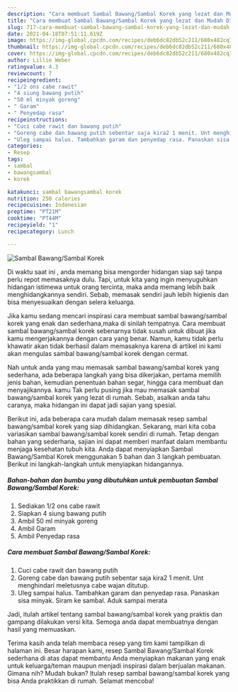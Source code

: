 ```yaml
---
description: "Cara membuat Sambal Bawang/Sambal Korek yang lezat dan Mudah Dibuat"
title: "Cara membuat Sambal Bawang/Sambal Korek yang lezat dan Mudah Dibuat"
slug: 717-cara-membuat-sambal-bawang-sambal-korek-yang-lezat-dan-mudah-dibuat
date: 2021-04-18T07:51:11.619Z
image: https://img-global.cpcdn.com/recipes/deb6dc82db52c211/680x482cq70/sambal-bawangsambal-korek-foto-resep-utama.jpg
thumbnail: https://img-global.cpcdn.com/recipes/deb6dc82db52c211/680x482cq70/sambal-bawangsambal-korek-foto-resep-utama.jpg
cover: https://img-global.cpcdn.com/recipes/deb6dc82db52c211/680x482cq70/sambal-bawangsambal-korek-foto-resep-utama.jpg
author: Lillie Weber
ratingvalue: 4.3
reviewcount: 7
recipeingredient:
- "1/2 ons cabe rawit"
- "4 siung bawang putih"
- "50 ml minyak goreng"
- " Garam"
- " Penyedap rasa"
recipeinstructions:
- "Cuci cabe rawit dan bawang putih"
- "Goreng cabe dan bawang putih sebentar saja kira2 1 menit. Unt menghindari meletusnya cabe wajan ditutup."
- "Uleg sampai halus. Tambahkan garam dan penyedap rasa. Panaskan sisa minyak. Siram ke sambal. Aduk sampai merata"
categories:
- Resep
tags:
- sambal
- bawangsambal
- korek

katakunci: sambal bawangsambal korek 
nutrition: 250 calories
recipecuisine: Indonesian
preptime: "PT21M"
cooktime: "PT44M"
recipeyield: "1"
recipecategory: Lunch

---
```



![Sambal Bawang/Sambal Korek](https://img-global.cpcdn.com/recipes/deb6dc82db52c211/680x482cq70/sambal-bawangsambal-korek-foto-resep-utama.jpg)

Di waktu  saat ini , anda memang bisa mengorder hidangan siap saji tanpa perlu repot memasaknya dulu. Tapi, untuk kita yang ingin menyuguhkan hidangan istimewa untuk orang tercinta, maka anda memang lebih baik menghidangkannya sendiri. Sebab, memasak sendiri jauh lebih higienis dan bisa menyesuaikan dengan selera keluarga.

Jika kamu sedang mencari inspirasi cara membuat sambal bawang/sambal korek yang enak dan sederhana,maka di sinilah tempatnya. Cara membuat sambal bawang/sambal korek  sebenarnya tidak susah untuk dibuat jika kamu mengerjakannya dengan cara yang benar. Namun, kamu tidak perlu khawatir akan tidak berhasil dalam memasaknya 
karena di artikel ini kami akan mengulas sambal bawang/sambal korek dengan cermat.  



Nah untuk anda yang mau memasak sambal bawang/sambal korek yang sederhana, ada beberapa langkah yang bisa dikerjakan, pertama memilih jenis bahan, kemudian penentuan bahan segar, hingga cara membuat dan menyajikannya. kamu Tak perlu pusing jika mau memasak sambal bawang/sambal korek yang lezat di rumah. Sebab, asalkan anda  tahu caranya, maka hidangan ini dapat jadi sajian yang spesial.

Berikut ini, ada beberapa cara mudah dalam memasak resep sambal bawang/sambal korek yang siap dihidangkan. Sekarang, mari kita coba variasikan sambal bawang/sambal korek sendiri di rumah. Tetap dengan bahan yang sederhana, sajian ini dapat memberi manfaat dalam membantu menjaga kesehatan tubuh kita. Anda dapat menyiapkan Sambal Bawang/Sambal Korek menggunakan 5 bahan dan 3 langkah pembuatan. Berikut ini langkah-langkah untuk menyiapkan hidangannya.

<!--inarticleads1-->

##### Bahan-bahan dan bumbu yang dibutuhkan untuk pembuatan Sambal Bawang/Sambal Korek:

1. Sediakan 1/2 ons cabe rawit
1. Siapkan 4 siung bawang putih
1. Ambil 50 ml minyak goreng
1. Ambil  Garam
1. Ambil  Penyedap rasa




<!--inarticleads2-->

##### Cara membuat Sambal Bawang/Sambal Korek:

1. Cuci cabe rawit dan bawang putih
1. Goreng cabe dan bawang putih sebentar saja kira2 1 menit. Unt menghindari meletusnya cabe wajan ditutup.
1. Uleg sampai halus. Tambahkan garam dan penyedap rasa. Panaskan sisa minyak. Siram ke sambal. Aduk sampai merata




Jadi, itulah artikel tentang  sambal bawang/sambal korek  yang praktis dan gampang dilakukan versi kita. Semoga anda dapat membuatnya dengan hasil yang memuaskan. 

Terima kasih anda telah membaca resep yang tim kami tampilkan di halaman ini. Besar harapan kami, resep  Sambal Bawang/Sambal Korek sederhana di atas dapat membantu Anda menyiapkan makanan yang enak untuk keluarga/teman maupun menjadi inspirasi dalam berjualan makanan. Gimana nih? Mudah bukan? Itulah resep sambal bawang/sambal korek yang bisa Anda praktikkan di rumah. Selamat mencoba!

